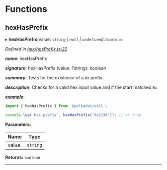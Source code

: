 

# Functions

<a id="hexhasprefix"></a>

##  hexHasPrefix

▸ **hexHasPrefix**(value: *`string` | `null` | `undefined`*): `boolean`

*Defined in [hex/hasPrefix.ts:22](https://github.com/polkadot-js/common/blob/33f3ed5/packages/util/src/hex/hasPrefix.ts#L22)*

*__name__*: hexHasPrefix

*__signature__*: hexHasPrefix (value: ?string): boolean

*__summary__*: Tests for the existence of a `0x` prefix.

*__description__*: Checks for a valid hex input value and if the start matched `0x`

*__example__*:   

```javascript
import { hexHasPrefix } from '@polkadot/util';

console.log('has prefix', hexHasPrefix('0x1234')); // => true
```

**Parameters:**

| Name | Type |
| ------ | ------ |
| value | `string` | `null` | `undefined` |

**Returns:** `boolean`

___

